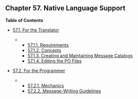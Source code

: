 ## Chapter 57. Native Language Support

**Table of Contents**

* [57.1. For the Translator](nls-translator)

  * *   [57.1.1. Requirements](nls-translator#NLS-TRANSLATOR-REQUIREMENTS)
    * [57.1.2. Concepts](nls-translator#NLS-TRANSLATOR-CONCEPTS)
    * [57.1.3. Creating and Maintaining Message Catalogs](nls-translator#NLS-TRANSLATOR-MESSAGE-CATALOGS)
    * [57.1.4. Editing the PO Files](nls-translator#NLS-TRANSLATOR-EDITING-PO)

* [57.2. For the Programmer](nls-programmer)

  * *   [57.2.1. Mechanics](nls-programmer#NLS-MECHANICS)
    * [57.2.2. Message-Writing Guidelines](nls-programmer#NLS-GUIDELINES)